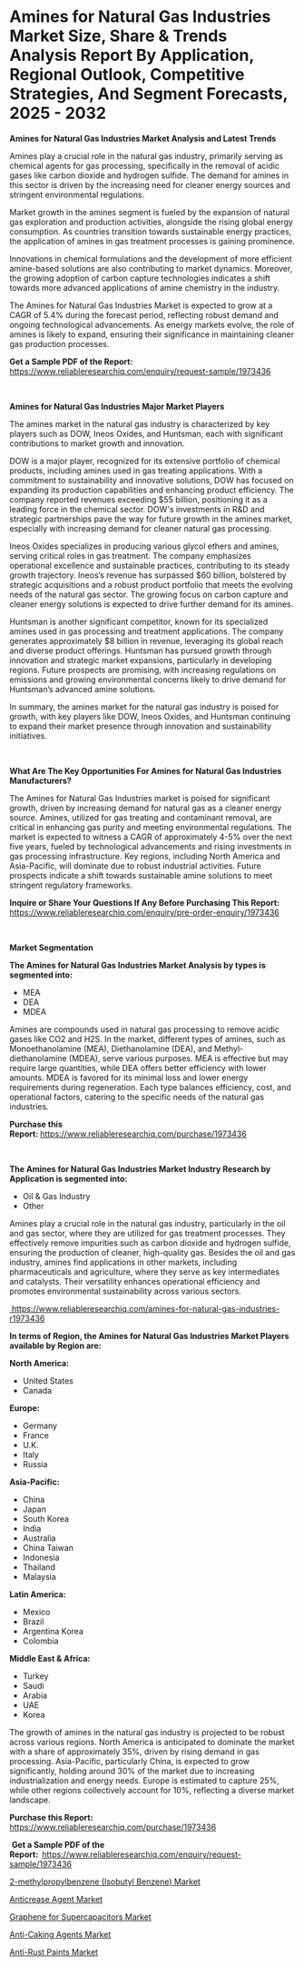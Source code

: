 <p><h1>Amines for Natural Gas Industries Market Size, Share & Trends Analysis Report By Application, Regional Outlook, Competitive Strategies, And Segment Forecasts, 2025 - 2032</h1></p><p><strong>Amines for Natural Gas Industries Market Analysis and Latest Trends</strong></p>
<p><p>Amines play a crucial role in the natural gas industry, primarily serving as chemical agents for gas processing, specifically in the removal of acidic gases like carbon dioxide and hydrogen sulfide. The demand for amines in this sector is driven by the increasing need for cleaner energy sources and stringent environmental regulations. </p><p>Market growth in the amines segment is fueled by the expansion of natural gas exploration and production activities, alongside the rising global energy consumption. As countries transition towards sustainable energy practices, the application of amines in gas treatment processes is gaining prominence. </p><p>Innovations in chemical formulations and the development of more efficient amine-based solutions are also contributing to market dynamics. Moreover, the growing adoption of carbon capture technologies indicates a shift towards more advanced applications of amine chemistry in the industry. </p><p>The Amines for Natural Gas Industries Market is expected to grow at a CAGR of 5.4% during the forecast period, reflecting robust demand and ongoing technological advancements. As energy markets evolve, the role of amines is likely to expand, ensuring their significance in maintaining cleaner gas production processes.</p></p>
<p><strong>Get a Sample PDF of the Report:&nbsp;</strong> <a href="https://www.reliableresearchiq.com/enquiry/request-sample/1973436?utm_campaign=904&utm_medium=2&utm_source=Github&utm_content=ia&utm_term=04022025&utm_id=amines-for-natural-gas-industries">https://www.reliableresearchiq.com/enquiry/request-sample/1973436</a></p>
<p>&nbsp;</p>
<p><strong>Amines for Natural Gas Industries Major Market Players</strong></p>
<p><p>The amines market in the natural gas industry is characterized by key players such as DOW, Ineos Oxides, and Huntsman, each with significant contributions to market growth and innovation.</p><p>DOW is a major player, recognized for its extensive portfolio of chemical products, including amines used in gas treating applications. With a commitment to sustainability and innovative solutions, DOW has focused on expanding its production capabilities and enhancing product efficiency. The company reported revenues exceeding $55 billion, positioning it as a leading force in the chemical sector. DOW's investments in R&D and strategic partnerships pave the way for future growth in the amines market, especially with increasing demand for cleaner natural gas processing.</p><p>Ineos Oxides specializes in producing various glycol ethers and amines, serving critical roles in gas treatment. The company emphasizes operational excellence and sustainable practices, contributing to its steady growth trajectory. Ineos’s revenue has surpassed $60 billion, bolstered by strategic acquisitions and a robust product portfolio that meets the evolving needs of the natural gas sector. The growing focus on carbon capture and cleaner energy solutions is expected to drive further demand for its amines.</p><p>Huntsman is another significant competitor, known for its specialized amines used in gas processing and treatment applications. The company generates approximately $8 billion in revenue, leveraging its global reach and diverse product offerings. Huntsman has pursued growth through innovation and strategic market expansions, particularly in developing regions. Future prospects are promising, with increasing regulations on emissions and growing environmental concerns likely to drive demand for Huntsman’s advanced amine solutions.</p><p>In summary, the amines market for the natural gas industry is poised for growth, with key players like DOW, Ineos Oxides, and Huntsman continuing to expand their market presence through innovation and sustainability initiatives.</p></p>
<p>&nbsp;</p>
<p><strong>What Are The Key Opportunities For Amines for Natural Gas Industries Manufacturers?</strong></p>
<p><p>The Amines for Natural Gas Industries market is poised for significant growth, driven by increasing demand for natural gas as a cleaner energy source. Amines, utilized for gas treating and contaminant removal, are critical in enhancing gas purity and meeting environmental regulations. The market is expected to witness a CAGR of approximately 4-5% over the next five years, fueled by technological advancements and rising investments in gas processing infrastructure. Key regions, including North America and Asia-Pacific, will dominate due to robust industrial activities. Future prospects indicate a shift towards sustainable amine solutions to meet stringent regulatory frameworks.</p></p>
<p><strong>Inquire or Share Your Questions If Any Before Purchasing This Report:</strong> <a href="https://www.reliableresearchiq.com/enquiry/pre-order-enquiry/1973436?utm_campaign=904&utm_medium=2&utm_source=Github&utm_content=ia&utm_term=04022025&utm_id=amines-for-natural-gas-industries">https://www.reliableresearchiq.com/enquiry/pre-order-enquiry/1973436</a></p>
<p>&nbsp;</p>
<p><strong>Market Segmentation</strong></p>
<p><strong>The Amines for Natural Gas Industries Market Analysis by types is segmented into:</strong></p>
<p><ul><li>MEA</li><li>DEA</li><li>MDEA</li></ul></p>
<p><p>Amines are compounds used in natural gas processing to remove acidic gases like CO2 and H2S. In the market, different types of amines, such as Monoethanolamine (MEA), Diethanolamine (DEA), and Methyl-diethanolamine (MDEA), serve various purposes. MEA is effective but may require large quantities, while DEA offers better efficiency with lower amounts. MDEA is favored for its minimal loss and lower energy requirements during regeneration. Each type balances efficiency, cost, and operational factors, catering to the specific needs of the natural gas industries.</p></p>
<p><strong>Purchase this Report:&nbsp;</strong><a href="https://www.reliableresearchiq.com/purchase/1973436?utm_campaign=904&utm_medium=2&utm_source=Github&utm_content=ia&utm_term=04022025&utm_id=amines-for-natural-gas-industries">https://www.reliableresearchiq.com/purchase/1973436</a></p>
<p>&nbsp;</p>
<p><strong>The Amines for Natural Gas Industries Market Industry Research by Application is segmented into:</strong></p>
<p><ul><li>Oil & Gas Industry</li><li>Other</li></ul></p>
<p><p>Amines play a crucial role in the natural gas industry, particularly in the oil and gas sector, where they are utilized for gas treatment processes. They effectively remove impurities such as carbon dioxide and hydrogen sulfide, ensuring the production of cleaner, high-quality gas. Besides the oil and gas industry, amines find applications in other markets, including pharmaceuticals and agriculture, where they serve as key intermediates and catalysts. Their versatility enhances operational efficiency and promotes environmental sustainability across various sectors.</p></p>
<p><a href="https://www.reliableresearchiq.com/amines-for-natural-gas-industries-r1973436?utm_campaign=904&utm_medium=2&utm_source=Github&utm_content=ia&utm_term=04022025&utm_id=amines-for-natural-gas-industries">&nbsp;https://www.reliableresearchiq.com/amines-for-natural-gas-industries-r1973436</a></p>
<p><strong>In terms of Region, the Amines for Natural Gas Industries Market Players available by Region are:</strong></p>
<p>
    <p> <strong> North America: </strong>
        <ul>
            <li>United States</li>
            <li>Canada</li>
        </ul>
        </p> 
    <p> <strong> Europe: </strong>
        <ul>
            <li>Germany</li>
            <li>France</li>
            <li>U.K.</li>
            <li>Italy</li>
            <li>Russia</li>
        </ul>
        </p> 
    <p> <strong> Asia-Pacific: </strong>
        <ul>
            <li>China</li>
            <li>Japan</li>
            <li>South Korea</li>
            <li>India</li>
            <li>Australia</li>
            <li>China Taiwan</li>
            <li>Indonesia</li>
            <li>Thailand</li>
            <li>Malaysia</li>
        </ul>
        </p> 
    <p> <strong> Latin America: </strong>
        <ul>
            <li>Mexico</li>
            <li>Brazil</li>
            <li>Argentina Korea</li>
            <li>Colombia</li>
        </ul>
        </p> 
    <p> <strong> Middle East & Africa: </strong>
        <ul>
            <li>Turkey</li>
            <li>Saudi</li>
            <li>Arabia</li>
            <li>UAE</li>
            <li>Korea</li>
        </ul>
    </p>
    </p>
<p><p>The growth of amines in the natural gas industry is projected to be robust across various regions. North America is anticipated to dominate the market with a share of approximately 35%, driven by rising demand in gas processing. Asia-Pacific, particularly China, is expected to grow significantly, holding around 30% of the market due to increasing industrialization and energy needs. Europe is estimated to capture 25%, while other regions collectively account for 10%, reflecting a diverse market landscape.</p></p>
<p><strong>Purchase this Report: </strong><a href="https://www.reliableresearchiq.com/purchase/1973436?utm_campaign=904&utm_medium=2&utm_source=Github&utm_content=ia&utm_term=04022025&utm_id=amines-for-natural-gas-industries">https://www.reliableresearchiq.com/purchase/1973436</a></p>
<p>&nbsp;<strong>Get a Sample PDF of the Report:&nbsp;&nbsp;</strong><a href="https://www.reliableresearchiq.com/enquiry/request-sample/1973436?utm_campaign=904&utm_medium=2&utm_source=Github&utm_content=ia&utm_term=04022025&utm_id=amines-for-natural-gas-industries">https://www.reliableresearchiq.com/enquiry/request-sample/1973436</a></p>
<p><strong></strong></p>
<p><p><a href="https://github.com/chongseney974/Market-Research-Report-List-1/blob/main/2-methylpropylbenzene-isobutyl-benzene-market.md?utm_campaign=904&utm_medium=2&utm_source=Github&utm_content=ia&utm_term=04022025&utm_id=amines-for-natural-gas-industries">2-methylpropylbenzene (Isobutyl Benzene) Market</a></p><p><a href="https://github.com/hedbomkrahe/Market-Research-Report-List-1/blob/main/anticrease-agent-market.md?utm_campaign=904&utm_medium=2&utm_source=Github&utm_content=ia&utm_term=04022025&utm_id=amines-for-natural-gas-industries">Anticrease Agent Market</a></p><p><a href="https://github.com/elvutedipela/Market-Research-Report-List-1/blob/main/graphene-for-supercapacitors-market.md?utm_campaign=904&utm_medium=2&utm_source=Github&utm_content=ia&utm_term=04022025&utm_id=amines-for-natural-gas-industries">Graphene for Supercapacitors Market</a></p><p><a href="https://github.com/lateshab69/Market-Research-Report-List-1/blob/main/anti-caking-agents-market.md?utm_campaign=904&utm_medium=2&utm_source=Github&utm_content=ia&utm_term=04022025&utm_id=amines-for-natural-gas-industries">Anti-Caking Agents Market</a></p><p><a href="https://github.com/nkbaroga/Market-Research-Report-List-1/blob/main/anti-rust-paints-market.md?utm_campaign=904&utm_medium=2&utm_source=Github&utm_content=ia&utm_term=04022025&utm_id=amines-for-natural-gas-industries">Anti-Rust Paints Market</a></p></p>